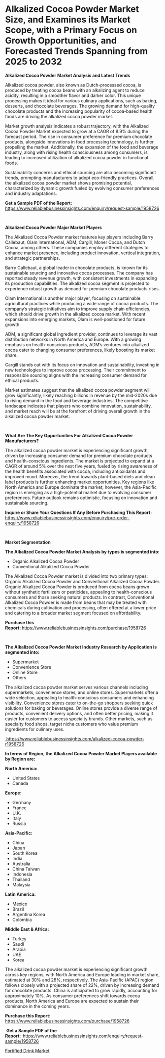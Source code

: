 <p><h1>Alkalized Cocoa Powder Market Size, and Examines its Market Scope, with a Primary Focus on Growth Opportunities, and Forecasted Trends Spanning from 2025 to 2032</h1></p><p><strong>Alkalized Cocoa Powder Market Analysis and Latest Trends</strong></p>
<p><p>Alkalized cocoa powder, also known as Dutch-processed cocoa, is produced by treating cocoa beans with an alkalizing agent to reduce acidity, resulting in a smoother flavor and darker color. This unique processing makes it ideal for various culinary applications, such as baking, desserts, and chocolate beverages. The growing demand for high-quality chocolate products and the increasing popularity of cocoa-based health foods are driving the alkalized cocoa powder market.</p><p>Market growth analysis indicates a robust trajectory, with the Alkalized Cocoa Powder Market expected to grow at a CAGR of 8.9% during the forecast period. The rise in consumer preference for premium chocolate products, alongside innovations in food processing technology, is further propelling the market. Additionally, the expansion of the food and beverage industry, along with rising health consciousness among consumers, is leading to increased utilization of alkalized cocoa powder in functional foods.</p><p>Sustainability concerns and ethical sourcing are also becoming significant trends, prompting manufacturers to adopt eco-friendly practices. Overall, the alkalized cocoa powder market shows promising potential, characterized by dynamic growth fueled by evolving consumer preferences and industry adaptations.</p></p>
<p><strong>Get a Sample PDF of the Report:&nbsp;</strong> <a href="https://www.reliablebusinessinsights.com/enquiry/request-sample/1958726?utm_campaign=3074&utm_medium=2&utm_source=Github&utm_content=ia&utm_term=07042025&utm_id=alkalized-cocoa-powder">https://www.reliablebusinessinsights.com/enquiry/request-sample/1958726</a></p>
<p>&nbsp;</p>
<p><strong>Alkalized Cocoa Powder Major Market Players</strong></p>
<p><p>The Alkalized Cocoa Powder market features key players including Barry Callebaut, Olam International, ADM, Cargill, Moner Cocoa, and Dutch Cocoa, among others. These companies employ different strategies to enhance market presence, including product innovation, vertical integration, and strategic partnerships.</p><p>Barry Callebaut, a global leader in chocolate products, is known for its sustainable sourcing and innovative cocoa processes. The company has reported steady revenue growth, with consistent investments in expanding its production capabilities. The alkalized cocoa segment is projected to experience robust growth as demand for premium chocolate products rises.</p><p>Olam International is another major player, focusing on sustainable agricultural practices while producing a wide range of cocoa products. The company’s strategic initiatives aim to improve supply chain efficiencies, which should drive growth in the alkalized cocoa market. With recent expansions into emerging markets, Olam is well-positioned for future growth.</p><p>ADM, a significant global ingredient provider, continues to leverage its vast distribution networks in North America and Europe. With a growing emphasis on health-conscious products, ADM’s ventures into alkalized cocoa cater to changing consumer preferences, likely boosting its market share.</p><p>Cargill stands out with its focus on innovation and sustainability, investing in new technologies to improve cocoa processing. Their commitment to responsible sourcing aligns with the increasing consumer demand for ethical products.</p><p>Market estimates suggest that the alkalized cocoa powder segment will grow significantly, likely reaching billions in revenue by the mid-2020s due to rising demand in the food and beverage industries. The competitive landscape indicates that players who combine innovation, sustainability, and market reach will be at the forefront of driving overall growth in the alkalized cocoa powder market.</p></p>
<p>&nbsp;</p>
<p><strong>What Are The Key Opportunities For Alkalized Cocoa Powder Manufacturers?</strong></p>
<p><p>The alkalized cocoa powder market is experiencing significant growth, driven by increasing consumer demand for premium chocolate products and health-conscious ingredients. The market is projected to expand at a CAGR of around 5% over the next five years, fueled by rising awareness of the health benefits associated with cocoa, including antioxidants and improved mood. Moreover, the trend towards plant-based diets and clean label products is further enhancing market opportunities. Key regions like North America and Europe dominate the market; however, the Asia-Pacific region is emerging as a high-potential market due to evolving consumer preferences. Future outlook remains optimistic, focusing on innovation and sustainable sourcing.</p></p>
<p><strong>Inquire or Share Your Questions If Any Before Purchasing This Report:</strong> <a href="https://www.reliablebusinessinsights.com/enquiry/pre-order-enquiry/1958726?utm_campaign=3074&utm_medium=2&utm_source=Github&utm_content=ia&utm_term=07042025&utm_id=alkalized-cocoa-powder">https://www.reliablebusinessinsights.com/enquiry/pre-order-enquiry/1958726</a></p>
<p>&nbsp;</p>
<p><strong>Market Segmentation</strong></p>
<p><strong>The Alkalized Cocoa Powder Market Analysis by types is segmented into:</strong></p>
<p><ul><li>Organic Alkalized Cocoa Powder</li><li>Conventional Alkalized Cocoa Powder</li></ul></p>
<p><p>The Alkalized Cocoa Powder market is divided into two primary types: Organic Alkalized Cocoa Powder and Conventional Alkalized Cocoa Powder. Organic Alkalized Cocoa Powder is produced from cocoa beans grown without synthetic fertilizers or pesticides, appealing to health-conscious consumers and those seeking natural products. In contrast, Conventional Alkalized Cocoa Powder is made from beans that may be treated with chemicals during cultivation and processing, often offered at a lower price and catering to a broader market segment focused on affordability.</p></p>
<p><strong>Purchase this Report:&nbsp;</strong><a href="https://www.reliablebusinessinsights.com/purchase/1958726?utm_campaign=3074&utm_medium=2&utm_source=Github&utm_content=ia&utm_term=07042025&utm_id=alkalized-cocoa-powder">https://www.reliablebusinessinsights.com/purchase/1958726</a></p>
<p>&nbsp;</p>
<p><strong>The Alkalized Cocoa Powder Market Industry Research by Application is segmented into:</strong></p>
<p><ul><li>Supermarket</li><li>Convenience Store</li><li>Online Store</li><li>Others</li></ul></p>
<p><p>The alkalized cocoa powder market serves various channels including supermarkets, convenience stores, and online stores. Supermarkets offer a wide selection, appealing to health-conscious consumers and enhancing visibility. Convenience stores cater to on-the-go shoppers seeking quick solutions for baking or beverages. Online stores provide a diverse range of products, convenient delivery options, and often better pricing, making it easier for customers to access specialty brands. Other markets, such as specialty food shops, target niche customers who value premium ingredients for culinary uses.</p></p>
<p><a href="https://www.reliablebusinessinsights.com/alkalized-cocoa-powder-r1958726?utm_campaign=3074&utm_medium=2&utm_source=Github&utm_content=ia&utm_term=07042025&utm_id=alkalized-cocoa-powder">&nbsp;https://www.reliablebusinessinsights.com/alkalized-cocoa-powder-r1958726</a></p>
<p><strong>In terms of Region, the Alkalized Cocoa Powder Market Players available by Region are:</strong></p>
<p>
    <p> <strong> North America: </strong>
        <ul>
            <li>United States</li>
            <li>Canada</li>
        </ul>
        </p> 
    <p> <strong> Europe: </strong>
        <ul>
            <li>Germany</li>
            <li>France</li>
            <li>U.K.</li>
            <li>Italy</li>
            <li>Russia</li>
        </ul>
        </p> 
    <p> <strong> Asia-Pacific: </strong>
        <ul>
            <li>China</li>
            <li>Japan</li>
            <li>South Korea</li>
            <li>India</li>
            <li>Australia</li>
            <li>China Taiwan</li>
            <li>Indonesia</li>
            <li>Thailand</li>
            <li>Malaysia</li>
        </ul>
        </p> 
    <p> <strong> Latin America: </strong>
        <ul>
            <li>Mexico</li>
            <li>Brazil</li>
            <li>Argentina Korea</li>
            <li>Colombia</li>
        </ul>
        </p> 
    <p> <strong> Middle East & Africa: </strong>
        <ul>
            <li>Turkey</li>
            <li>Saudi</li>
            <li>Arabia</li>
            <li>UAE</li>
            <li>Korea</li>
        </ul>
    </p>
    </p>
<p><p>The alkalized cocoa powder market is experiencing significant growth across key regions, with North America and Europe leading in market share, estimated at 30% and 28%, respectively. The Asia-Pacific (APAC) region follows closely with a projected share of 22%, driven by increasing demand for chocolate products. China is anticipated to grow rapidly, accounting for approximately 10%. As consumer preferences shift towards cocoa products, North America and Europe are expected to sustain their dominance in the coming years.</p></p>
<p><strong>Purchase this Report: </strong><a href="https://www.reliablebusinessinsights.com/purchase/1958726?utm_campaign=3074&utm_medium=2&utm_source=Github&utm_content=ia&utm_term=07042025&utm_id=alkalized-cocoa-powder">https://www.reliablebusinessinsights.com/purchase/1958726</a></p>
<p>&nbsp;<strong>Get a Sample PDF of the Report:&nbsp;&nbsp;</strong><a href="https://www.reliablebusinessinsights.com/enquiry/request-sample/1958726?utm_campaign=3074&utm_medium=2&utm_source=Github&utm_content=ia&utm_term=07042025&utm_id=alkalized-cocoa-powder">https://www.reliablebusinessinsights.com/enquiry/request-sample/1958726</a></p>
<p><strong></strong></p>
<p><p><a href="https://github.com/mohmodsiason/Market-Research-Report-List-1/blob/main/fortified-drink-market.md?utm_campaign=3074&utm_medium=2&utm_source=Github&utm_content=ia&utm_term=07042025&utm_id=alkalized-cocoa-powder">Fortified Drink Market</a></p></p>